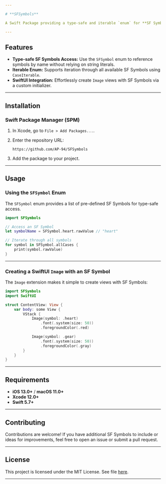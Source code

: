 ```yaml
---

# **SFSymbols**

A Swift Package providing a type-safe and iterable `enum` for **SF Symbols**, simplifying their use in SwiftUI and UIKit projects. It includes an extension for `Image` (SwiftUI) to easily create images using SF Symbols.

---
```


## **Features**

- **Type-safe SF Symbols Access:** Use the `SFSymbol` enum to reference symbols by name without relying on string literals.
- **Iterable Enum:** Supports iteration through all available SF Symbols using `CaseIterable`.
- **SwiftUI Integration:** Effortlessly create `Image` views with SF Symbols via a custom initializer.

---

## **Installation**

### **Swift Package Manager (SPM)**

1. In Xcode, go to `File > Add Packages...`.
2. Enter the repository URL:

   ```
   https://github.com/AP-94/SFSymbols
   ```

3. Add the package to your project.

---

## **Usage**

### **Using the `SFSymbol` Enum**

The `SFSymbol` enum provides a list of pre-defined SF Symbols for type-safe access.

```swift
import SFSymbols

// Access an SF Symbol
let symbolName = SFSymbol.heart.rawValue // "heart"

// Iterate through all symbols
for symbol in SFSymbol.allCases {
    print(symbol.rawValue)
}
```

---

### **Creating a SwiftUI `Image` with an SF Symbol**

The `Image` extension makes it simple to create views with SF Symbols:

```swift
import SFSymbols
import SwiftUI

struct ContentView: View {
    var body: some View {
        VStack {
            Image(symbol: .heart)
                .font(.system(size: 50))
                .foregroundColor(.red)

            Image(symbol: .gear)
                .font(.system(size: 50))
                .foregroundColor(.gray)
        }
    }
}
```

---

## **Requirements**

- **iOS 13.0+** / **macOS 11.0+**
- **Xcode 12.0+**
- **Swift 5.7+**

---

## **Contributing**

Contributions are welcome! If you have additional SF Symbols to include or ideas for improvements, feel free to open an issue or submit a pull request.

---

## **License**

This project is licensed under the MIT License. See file [here](https://github.com/AP-94/SFSymbols/blob/main/LICENSE).

---
